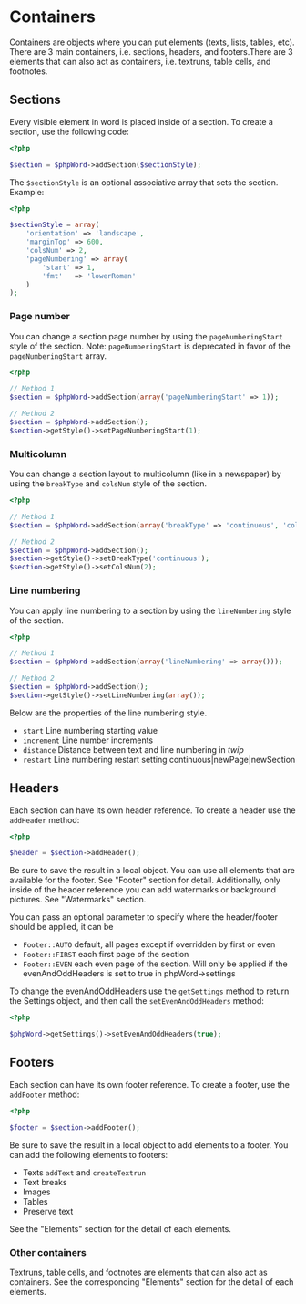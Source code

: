 # Containers

Containers are objects where you can put elements (texts, lists, tables, etc). There are 3 main containers, i.e. sections, headers, and footers.There are 3 elements that can also act as containers, i.e. textruns, table cells, and footnotes.

## Sections

Every visible element in word is placed inside of a section. To create a section, use the following code:

``` php
<?php

$section = $phpWord->addSection($sectionStyle);
```

The ``$sectionStyle`` is an optional associative array that sets the section. Example:

``` php
<?php

$sectionStyle = array(
    'orientation' => 'landscape',
    'marginTop' => 600,
    'colsNum' => 2,
    'pageNumbering' => array(
        'start' => 1,
        'fmt'   => 'lowerRoman'
    )
);
```

### Page number

You can change a section page number by using the ``pageNumberingStart``
style of the section. Note: ``pageNumberingStart`` is deprecated in 
favor of the ``pageNumberingStart`` array.

``` php
<?php

// Method 1
$section = $phpWord->addSection(array('pageNumberingStart' => 1));

// Method 2
$section = $phpWord->addSection();
$section->getStyle()->setPageNumberingStart(1);
```

### Multicolumn

You can change a section layout to multicolumn (like in a newspaper) by
using the ``breakType`` and ``colsNum`` style of the section.

``` php
<?php

// Method 1
$section = $phpWord->addSection(array('breakType' => 'continuous', 'colsNum' => 2));

// Method 2
$section = $phpWord->addSection();
$section->getStyle()->setBreakType('continuous');
$section->getStyle()->setColsNum(2);
```

### Line numbering

You can apply line numbering to a section by using the ``lineNumbering``
style of the section.

``` php
<?php

// Method 1
$section = $phpWord->addSection(array('lineNumbering' => array()));

// Method 2
$section = $phpWord->addSection();
$section->getStyle()->setLineNumbering(array());
```

Below are the properties of the line numbering style.

-  ``start`` Line numbering starting value
-  ``increment`` Line number increments
-  ``distance`` Distance between text and line numbering in *twip*
-  ``restart`` Line numbering restart setting
   continuous\|newPage\|newSection

## Headers

Each section can have its own header reference. To create a header use
the ``addHeader`` method:

``` php
<?php

$header = $section->addHeader();
```

Be sure to save the result in a local object. You can use all elements
that are available for the footer. See "Footer" section for detail.
Additionally, only inside of the header reference you can add watermarks
or background pictures. See "Watermarks" section.

You can pass an optional parameter to specify where the header/footer should be applied, it can be

-  ``Footer::AUTO`` default, all pages except if overridden by first or even
-  ``Footer::FIRST`` each first page of the section
-  ``Footer::EVEN`` each even page of the section. Will only be applied if the evenAndOddHeaders is set to true in phpWord->settings

To change the evenAndOddHeaders use the ``getSettings`` method to return the Settings object, and then call the ``setEvenAndOddHeaders`` method:

``` php
<?php

$phpWord->getSettings()->setEvenAndOddHeaders(true);
```

## Footers

Each section can have its own footer reference. To create a footer, use
the ``addFooter`` method:

``` php
<?php

$footer = $section->addFooter();
```

Be sure to save the result in a local object to add elements to a
footer. You can add the following elements to footers:

-  Texts ``addText`` and ``createTextrun``
-  Text breaks
-  Images
-  Tables
-  Preserve text

See the "Elements" section for the detail of each elements.

### Other containers

Textruns, table cells, and footnotes are elements that can also act as
containers. See the corresponding "Elements" section for the detail of
each elements.
